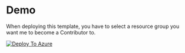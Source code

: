 


# Demo

When deploying this template, you have to select a resource group you want me to become a Contributor to.

[![Deploy To Azure](https://aka.ms/deploytoazurebutton)](https://portal.azure.com/#create/Microsoft.Template/uri/https%3A%2F%2Fraw.githubusercontent.com%2Fchgeuer%2Flighthouse-deployment%2Fmain%2Fazure-deploy.json)




